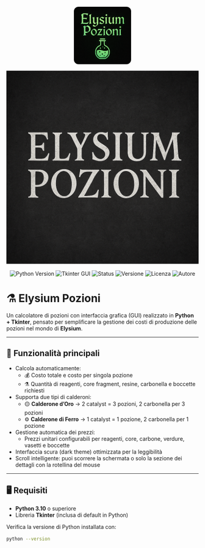<p align="center">
  <img src="logo.png?raw=true" alt="Logo Elysium Pozioni" width="150" style="border-radius:12px;">
</p>

<p align="center">
  <img src="banner.png?raw=true" alt="Elysium Pozioni Banner" width="820">
</p>

<p align="center">
  <img src="https://img.shields.io/badge/Python-3.10+-blue?logo=python&logoColor=white" alt="Python Version">
  <img src="https://img.shields.io/badge/Tkinter-GUI-green?logo=windowsterminal&logoColor=white" alt="Tkinter GUI">
  <img src="https://img.shields.io/badge/Status-Attivo-brightgreen?style=flat" alt="Status">
  <img src="https://img.shields.io/badge/Version-v1.0.2-orange?style=flat-square" alt="Versione">
  <img src="https://img.shields.io/badge/Licenza-MIT-yellow?style=flat" alt="Licenza">
  <img src="https://img.shields.io/badge/Made%20by-ILGUERRIERO22-purple?style=flat-square" alt="Autore">
</p>


# ⚗️ Elysium Pozioni

Un calcolatore di pozioni con interfaccia grafica (GUI) realizzato in **Python + Tkinter**, pensato per semplificare la gestione dei costi di produzione delle pozioni nel mondo di **Elysium**.

---

## 🧪 Funzionalità principali

- Calcola automaticamente:
  - 💰 Costo totale e costo per singola pozione  
  - ⚗️ Quantità di reagenti, core fragment, resine, carbonella e boccette richiesti  
- Supporta due tipi di calderoni:
  - 🟡 **Calderone d’Oro** → 2 catalyst = 3 pozioni, 2 carbonella per 3 pozioni  
  - ⚙️ **Calderone di Ferro** → 1 catalyst = 1 pozione, 2 carbonella per 1 pozione  
- Gestione automatica dei prezzi:
  - Prezzi unitari configurabili per reagenti, core, carbone, verdure, vasetti e boccette  
- Interfaccia scura (dark theme) ottimizzata per la leggibilità  
- Scroll intelligente: puoi scorrere la schermata o solo la sezione dei dettagli con la rotellina del mouse  

---

## 🖥️ Requisiti

- **Python 3.10** o superiore  
- Libreria **Tkinter** (inclusa di default in Python)

Verifica la versione di Python installata con:
```bash
python --version

